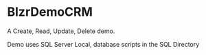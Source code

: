 # BlzrDemoCRM

A Create, Read, Update, Delete demo.

Demo uses SQL Server Local, database scripts in the SQL Directory

